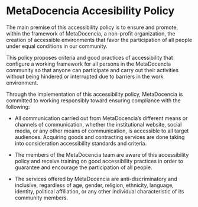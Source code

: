 # MetaDocencia Accesibility Policy

The main premise of this accessibility policy is to ensure and promote, within the framework of MetaDocencia, a non-profit organization, the creation of accessible environments that favor the participation of all people under equal conditions in our community.

This policy proposes criteria and good practices of accessibility that configure a working framework for all persons in the MetaDocencia community so that anyone can participate and carry out their activities without being hindered or interrupted due to barriers in the work environment.

Through the implementation of this accessibility policy, MetaDocencia is committed to working responsibly toward ensuring compliance with the following:

- All communication carried out from MetaDocencia’s different means or channels of communication, whether the institutional website, social media, or any other means of communication, is accessible to all target audiences.
Acquiring goods and contracting services are done taking into consideration accessibility standards and criteria.

- The members of the MetaDocencia team are aware of this accessibility policy and receive training on good accessibility practices in order to guarantee and encourage the participation of all people.

- The services offered by MetaDocencia are anti-discriminatory and inclusive, regardless of age, gender, religion, ethnicity, language, identity, political affiliation, or any other individual characteristic of its community members.

